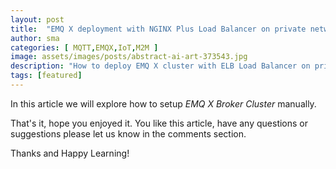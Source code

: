 ```yaml
---
layout: post
title:  "EMQ X deployment with NGINX Plus Load Balancer on private network"
author: sma
categories: [ MQTT,EMQX,IoT,M2M ]
image: assets/images/posts/abstract-ai-art-373543.jpg
description: "How to deploy EMQ X cluster with ELB Load Balancer on private network?"
tags: [featured]
---
```


In this article we will explore how to setup *EMQ X Broker Cluster* manually.



That's it, hope you enjoyed it. You like this article, have any questions or suggestions please let us know in the comments section.

Thanks and Happy Learning!
